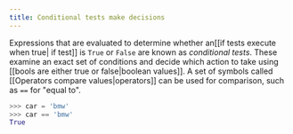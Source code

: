 ```yaml
---
title: Conditional tests make decisions
---
```


Expressions that are evaluated to determine whether an[[if tests execute when true| if test]] is `True` or `False` are known as *conditional tests*. These examine an exact set of conditions and decide which action to take using [[bools are either true or false|boolean values]]. A set of symbols called [[Operators compare values|operators]] can be used for comparison, such as `==` for "equal to".

```python
>>> car = 'bmw'
>>> car == 'bmw'
True
```

